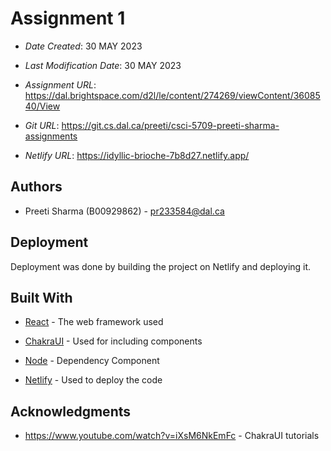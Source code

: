 # Assignment  1

  


  

*  *Date Created*: 30 MAY 2023

*  *Last Modification Date*: 30 MAY 2023

*  *Assignment URL*: <https://dal.brightspace.com/d2l/le/content/274269/viewContent/3608540/View>

*  *Git URL*: <https://git.cs.dal.ca/preeti/csci-5709-preeti-sharma-assignments>
 *  *Netlify URL*: <https://idyllic-brioche-7b8d27.netlify.app/>


  

## Authors

  



  

* Preeti Sharma (B00929862) - pr233584@dal.ca


 


  
  

## Deployment

  

Deployment was done by building the project on Netlify and deploying it.

  

## Built With

  

<!--- Provide a list of the frameworks used to build this application, your list should include the name of the framework used, the url where the framework is available for download and what the framework was used for, see the example below --->

  

* [React](https://react.dev/) - The web framework used

* [ChakraUI](https://chakra-ui.com/) - Used for including components
* [Node](https://nodejs.org/en) - Dependency Component

* [Netlify](https://www.netlify.com/) - Used to deploy the code



  



## Acknowledgments

  

* https://www.youtube.com/watch?v=iXsM6NkEmFc - ChakraUI tutorials